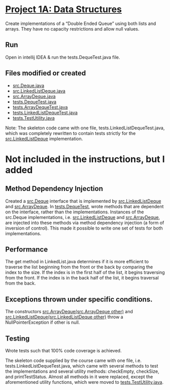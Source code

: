 # [Project 1A: Data Structures](https://sp19.datastructur.es/materials/proj/proj1a/proj1a)

Create implementations of a “Double Ended Queue” using both lists and arrays. They have no capacity restrictions and allow null values.

## Run
Open in intellij IDEA & run the tests.DequeTest.java file.

## Files modified or created
- [src.Deque.java](Deque.java)
- [src.LinkedListDeque.java](LinkedListDeque.java)
- [src.ArrayDeque.java](ArrayDeque.java)
- [tests.DequeTest.java](DequeTest.java)
- [tests.ArrayDequeTest.java](ArrayDeque.java)
- [tests.LinkedListDequeTest.java](LinkedListDequeTest.java)
- [tests.TestUtility.java](TestUtility.java)

Note: The skeleton code came with one file, tests.LinkedListDequeTest.java, which was completely rewritten to contain tests strictly for the [src.LinkedListDeque](LinkedListDeque.java) implementation. 

# Not included in the instructions, but I added
## Method Dependency Injection
Created a [src.Deque](Deque.java) interface that is implemented by [src.LinkedListDeque](LinkedListDeque.java) and [src.ArrayDeque](ArrayDeque.java). In [tests.DequeTest](DequeTest.java), wrote methods that are dependent on the interface, rather than the implementations. Instances of the src.Deque implementations, i.e. [src.LinkedListDeque](LinkedListDeque.java) and [src.ArrayDeque](ArrayDeque.java), are injected into these methods via method dependency injection (a form of inversion of control). This made it possible to write one set of tests for both implementations.

## Performance
The get method in LinkedList.java determines if it is more efficient to traverse the list beginning from the front or the back by comparing the index to the size. If the index is in the first half of the list, it begins traversing from the front. If the index is in the back half of the list, it begins traversal from the back.

## Exceptions thrown under specific conditions. 
The constructors [src.ArrayDeque(src.ArrayDeque<T> other)](LinkedListDeque.java) and [src.LinkedListDeque(src.LinkedListDeque<T> other)](ArrayDeque.java) throw a NullPointerException if other is null. 

## Testing
Wrote tests such that 100% code coverage is achieved. 

The skeleton code supplied by the course came with one file, i.e. tests.LinkedListDequeTest.java, which came with several methods to test the implementations and several utility methods: checkEmpty, checkSize, and printTestStatus.  Almost all methods in it were replaced, except the aforementioned utility functions, which were moved to [tests.TestUtility.java](TestUtilit.java).
